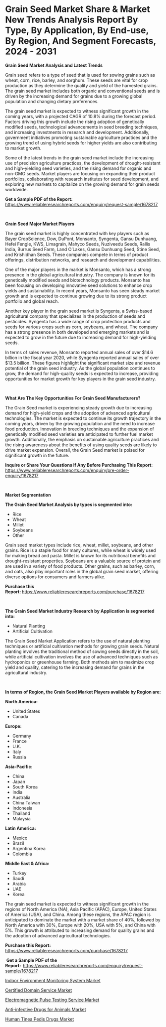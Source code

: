 <p><h1>Grain Seed Market Share & Market New Trends Analysis Report By Type, By Application, By End-use, By Region, And Segment Forecasts, 2024 - 2031</h1></p><p><strong>Grain Seed Market Analysis and Latest Trends</strong></p>
<p><p>Grain seed refers to a type of seed that is used for sowing grains such as wheat, corn, rice, barley, and sorghum. These seeds are vital for crop production as they determine the quality and yield of the harvested grains. The grain seed market includes both organic and conventional seeds and is driven by the increasing demand for grains due to a growing global population and changing dietary preferences.</p><p>The grain seed market is expected to witness significant growth in the coming years, with a projected CAGR of 10.8% during the forecast period. Factors driving this growth include the rising adoption of genetically modified seeds, technological advancements in seed breeding techniques, and increasing investments in research and development. Additionally, government initiatives promoting sustainable agriculture practices and the growing trend of using hybrid seeds for higher yields are also contributing to market growth.</p><p>Some of the latest trends in the grain seed market include the increasing use of precision agriculture practices, the development of drought-resistant and high-yielding seed varieties, and the rising demand for organic and non-GMO seeds. Market players are focusing on expanding their product portfolios, collaborating with research institutes for seed development, and exploring new markets to capitalize on the growing demand for grain seeds worldwide.</p></p>
<p><strong>Get a Sample PDF of the Report:&nbsp;</strong> <a href="https://www.reliableresearchreports.com/enquiry/request-sample/1678217">https://www.reliableresearchreports.com/enquiry/request-sample/1678217</a></p>
<p>&nbsp;</p>
<p><strong>Grain Seed Major Market Players</strong></p>
<p><p>The grain seed market is highly concentrated with key players such as Bayer CropScience, Dow, DuPont, Monsanto, Syngenta, Gansu Dunhuang, Hefei Fengle, KWS, Limagrain, Mahyco Seeds, Nuziveedu Seeds, Rallis India, Burrus Seed Farm, Land O’Lakes, Gansu Dunhuang Seed, Stine Seed, and Krishidhan Seeds. These companies compete in terms of product offerings, distribution networks, and research and development capabilities.</p><p>One of the major players in the market is Monsanto, which has a strong presence in the global agricultural industry. The company is known for its genetically modified seeds and biotechnology products. Monsanto has been focusing on developing innovative seed solutions to enhance crop yields and sustainability. In recent years, Monsanto has seen steady market growth and is expected to continue growing due to its strong product portfolio and global reach.</p><p>Another key player in the grain seed market is Syngenta, a Swiss-based agricultural company that specializes in the production of seeds and pesticides. Syngenta has a wide range of crop protection products and seeds for various crops such as corn, soybeans, and wheat. The company has a strong presence in both developed and emerging markets and is expected to grow in the future due to increasing demand for high-yielding seeds.</p><p>In terms of sales revenue, Monsanto reported annual sales of over $14.6 billion in the fiscal year 2020, while Syngenta reported annual sales of over $13.5 billion. These figures highlight the significant market size and revenue potential of the grain seed industry. As the global population continues to grow, the demand for high-quality seeds is expected to increase, providing opportunities for market growth for key players in the grain seed industry.</p></p>
<p>&nbsp;</p>
<p><strong>What Are The Key Opportunities For Grain Seed Manufacturers?</strong></p>
<p><p>The Grain Seed market is experiencing steady growth due to increasing demand for high-yield crops and the adoption of advanced agricultural technologies. The market is expected to continue its growth trajectory in the coming years, driven by the growing population and the need to increase food production. Innovation in breeding techniques and the expansion of genetically modified seed varieties are anticipated to further fuel market growth. Additionally, the emphasis on sustainable agriculture practices and the rising awareness about the benefits of using quality seeds are likely to drive market expansion. Overall, the Grain Seed market is poised for significant growth in the future.</p></p>
<p><strong>Inquire or Share Your Questions If Any Before Purchasing This Report:</strong> <a href="https://www.reliableresearchreports.com/enquiry/pre-order-enquiry/1678217">https://www.reliableresearchreports.com/enquiry/pre-order-enquiry/1678217</a></p>
<p>&nbsp;</p>
<p><strong>Market Segmentation</strong></p>
<p><strong>The Grain Seed Market Analysis by types is segmented into:</strong></p>
<p><ul><li>Rice</li><li>Wheat</li><li>Millet</li><li>Soybeans</li><li>Other</li></ul></p>
<p><p>Grain seed market types include rice, wheat, millet, soybeans, and other grains. Rice is a staple food for many cultures, while wheat is widely used for making bread and pasta. Millet is known for its nutritional benefits and drought-resistant properties. Soybeans are a valuable source of protein and are used in a variety of food products. Other grains, such as barley, corn, and oats, also play important roles in the global grain seed market, offering diverse options for consumers and farmers alike.</p></p>
<p><strong>Purchase this Report:&nbsp;</strong><a href="https://www.reliableresearchreports.com/purchase/1678217">https://www.reliableresearchreports.com/purchase/1678217</a></p>
<p>&nbsp;</p>
<p><strong>The Grain Seed Market Industry Research by Application is segmented into:</strong></p>
<p><ul><li>Natural Planting</li><li>Artificial Cultivation</li></ul></p>
<p><p>The Grain Seed Market Application refers to the use of natural planting techniques or artificial cultivation methods for growing grain seeds. Natural planting involves the traditional method of sowing seeds directly in the soil, while artificial cultivation involves the use of advanced techniques such as hydroponics or greenhouse farming. Both methods aim to maximize crop yield and quality, catering to the increasing demand for grains in the agricultural industry.</p></p>
<p>&nbsp;</p>
<p><strong>In terms of Region, the Grain Seed Market Players available by Region are:</strong></p>
<p>
    <p> <strong> North America: </strong>
        <ul>
            <li>United States</li>
            <li>Canada</li>
        </ul>
        </p> 
    <p> <strong> Europe: </strong>
        <ul>
            <li>Germany</li>
            <li>France</li>
            <li>U.K.</li>
            <li>Italy</li>
            <li>Russia</li>
        </ul>
        </p> 
    <p> <strong> Asia-Pacific: </strong>
        <ul>
            <li>China</li>
            <li>Japan</li>
            <li>South Korea</li>
            <li>India</li>
            <li>Australia</li>
            <li>China Taiwan</li>
            <li>Indonesia</li>
            <li>Thailand</li>
            <li>Malaysia</li>
        </ul>
        </p> 
    <p> <strong> Latin America: </strong>
        <ul>
            <li>Mexico</li>
            <li>Brazil</li>
            <li>Argentina Korea</li>
            <li>Colombia</li>
        </ul>
        </p> 
    <p> <strong> Middle East & Africa: </strong>
        <ul>
            <li>Turkey</li>
            <li>Saudi</li>
            <li>Arabia</li>
            <li>UAE</li>
            <li>Korea</li>
        </ul>
    </p>
    </p>
<p><p>The grain seed market is expected to witness significant growth in the regions of North America (NA), Asia Pacific (APAC), Europe, United States of America (USA), and China. Among these regions, the APAC region is anticipated to dominate the market with a market share of 40%, followed by North America with 30%, Europe with 20%, USA with 5%, and China with 5%. This growth is attributed to increasing demand for quality grains and the adoption of advanced agricultural technologies.</p></p>
<p><strong>Purchase this Report: </strong><a href="https://www.reliableresearchreports.com/purchase/1678217">https://www.reliableresearchreports.com/purchase/1678217</a></p>
<p>&nbsp;<strong>Get a Sample PDF of the Report:&nbsp;&nbsp;</strong><a href="https://www.reliableresearchreports.com/enquiry/request-sample/1678217">https://www.reliableresearchreports.com/enquiry/request-sample/1678217</a></p>
<p><strong></strong></p>
<p><p><a href="https://medium.com/@maevemoen/indoor-environment-monitoring-system-market-research-report-its-history-and-forecast-2024-to-2031-5d0baf74e93f">Indoor Environment Monitoring System Market</a></p><p><a href="https://medium.com/@maevemoen/certified-domain-service-market-exploring-market-share-market-trends-and-future-growth-838f4fcafd9d">Certified Domain Service Market</a></p><p><a href="https://medium.com/@maevemoen/electromagnetic-pulse-testing-service-market-size-market-outlook-and-market-forecast-2024-to-e407fafb58eb">Electromagnetic Pulse Testing Service Market</a></p><p><a href="https://github.com/Airanohannonzb68e5pb53oc1/Market-Research-Report-List-1/blob/main/anti-infective-drugs-for-animals-market.md">Anti-infective Drugs for Animals Market</a></p><p><a href="https://github.com/ChiragRP21/Market-Research-Report-List-3/blob/main/human-tinea-pedis-drugs-market.md">Human Tinea Pedis Drugs Market</a></p></p>